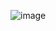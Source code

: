 ![image](https://user-images.githubusercontent.com/82179757/198824864-a8ca5241-8cbb-4566-baa5-369d4040c1e3.png)
